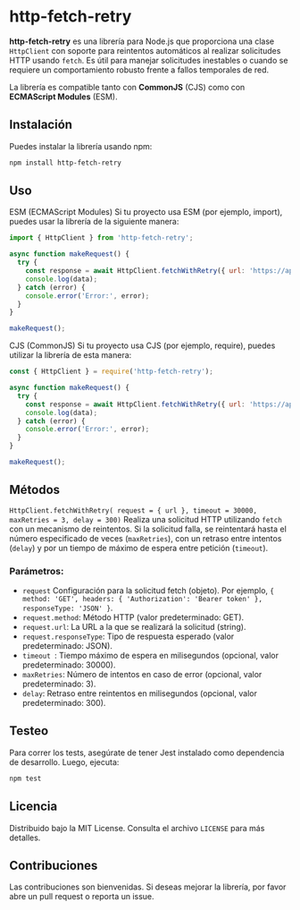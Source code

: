 # http-fetch-retry

**http-fetch-retry** es una librería para Node.js que proporciona una clase `HttpClient` con soporte para reintentos automáticos al realizar solicitudes HTTP usando `fetch`. Es útil para manejar solicitudes inestables o cuando se requiere un comportamiento robusto frente a fallos temporales de red.

La librería es compatible tanto con **CommonJS** (CJS) como con **ECMAScript Modules** (ESM).

## Instalación

Puedes instalar la librería usando npm:

```bash
npm install http-fetch-retry
```
## Uso

ESM (ECMAScript Modules)
Si tu proyecto usa ESM (por ejemplo, import), puedes usar la librería de la siguiente manera:

```js
import { HttpClient } from 'http-fetch-retry';

async function makeRequest() {
  try {
    const response = await HttpClient.fetchWithRetry({ url: 'https://api.example.com' });
    console.log(data);
  } catch (error) {
    console.error('Error:', error);
  }
}

makeRequest();
```
CJS (CommonJS)
Si tu proyecto usa CJS (por ejemplo, require), puedes utilizar la librería de esta manera:

```js
const { HttpClient } = require('http-fetch-retry');

async function makeRequest() {
  try {
    const response = await HttpClient.fetchWithRetry({ url: 'https://api.example.com' });
    console.log(data);
  } catch (error) {
    console.error('Error:', error);
  }
}

makeRequest();
```
## Métodos
`HttpClient.fetchWithRetry( request = { url }, timeout = 30000, maxRetries = 3, delay = 300)`
Realiza una solicitud HTTP utilizando `fetch` con un mecanismo de reintentos. Si la solicitud falla, se reintentará hasta el número especificado de veces (`maxRetries`), con un retraso entre intentos (`delay`) y por un tiempo de máximo de espera entre petición (`timeout`).

### Parámetros:
- `request` Configuración para la solicitud fetch (objeto). Por ejemplo, `{ method: 'GET', headers: { 'Authorization': 'Bearer token' }, responseType: 'JSON' }`.
- `request.method`: Método HTTP (valor predeterminado: GET).
- `request.url`: La URL a la que se realizará la solicitud (string).
- `request.responseType`: Tipo de respuesta esperado (valor predeterminado: JSON).
- `timeout `: Tiempo máximo de espera en milisegundos (opcional, valor predeterminado: 30000).
- `maxRetries`: Número de intentos en caso de error (opcional, valor predeterminado: 3).
- `delay`: Retraso entre reintentos en milisegundos (opcional, valor predeterminado: 300).

## Testeo
Para correr los tests, asegúrate de tener Jest instalado como dependencia de desarrollo. Luego, ejecuta:
```bash
npm test
```
## Licencia
Distribuido bajo la MIT License. Consulta el archivo `LICENSE` para más detalles.

## Contribuciones
Las contribuciones son bienvenidas. Si deseas mejorar la librería, por favor abre un pull request o reporta un issue.